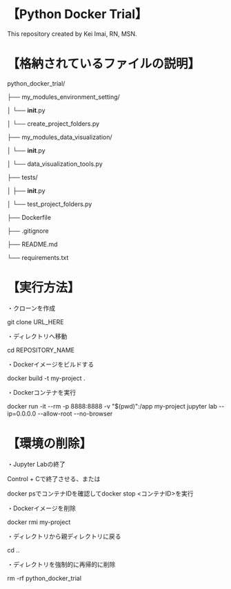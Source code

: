 # 【Python Docker Trial】
This repository created by Kei Imai, RN, MSN.

# 【格納されているファイルの説明】
python_docker_trial/

├── my_modules_environment_setting/

│   └── __init__.py

│   └── create_project_folders.py

├── my_modules_data_visualization/

│   └── __init__.py

│   └── data_visualization_tools.py

├── tests/

│   ├── __init__.py

│   └── test_project_folders.py

├── Dockerfile

├── .gitignore

├── README.md

└── requirements.txt

# 【実行方法】
・クローンを作成

git clone URL_HERE

・ディレクトリへ移動

cd REPOSITORY_NAME

・Dockerイメージをビルドする

docker build -t my-project .

・Dockerコンテナを実行

docker run -it --rm -p 8888:8888 -v "$(pwd)":/app my-project jupyter lab --ip=0.0.0.0 --allow-root --no-browser

# 【環境の削除】
・Jupyter Labの終了

Control + Cで終了させる、または

docker psでコンテナIDを確認してdocker stop <コンテナID>を実行

・Dockerイメージを削除

docker rmi my-project

・ディレクトリから親ディレクトリに戻る

cd ..

・ディレクトリを強制的に再帰的に削除

rm -rf python_docker_trial

